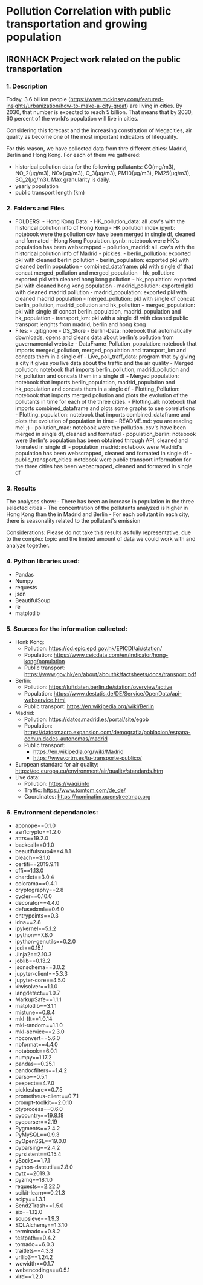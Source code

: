 # Pollution Correlation with public transportation and growing population

## IRONHACK Project work related on the public transportation

### 1. Description

Today, 3.6 billion people (https://www.mckinsey.com/featured-insights/urbanization/how-to-make-a-city-great) are living in cities. By 2030, that number is expected to reach 5 billion. That means that by 2030, 60 percent of the world’s population will live in cities.

Considering this forecast and the increasing constitution of Megacities, air quality as become one of the most important indicators of lifequality.
    
For this reason, we have collected data from thre different cities: Madrid, Berlin and Hong Kong. For each of them we gathered:

- historical pollution data for the following pollutants: CO(mg/m3), NO_2(µg/m3), NOx(µg/m3), O_3(µg/m3), PM10(µg/m3), PM25(µg/m3), SO_2(µg/m3). Max granularity is daily.
- yearly population
- public transport length (km)  

### 2. Folders and Files

- FOLDERS:
        - Hong Kong Data: 
            - HK_pollution_data: all .csv's with the historical pollution info of Hong Kong
            - HK pollution index.ipynb: notebook were the pollution csv have been merged in single df, cleaned and formated
            - Hong Kong Population.ipynb: notebook were HK's population has been webscrapped
        - pollution_madrid: all .csv's with the historical pollution info of Madrid
        - pickles:
            - berlin_pollution: exported pkl with cleaned berlin pollution
            - berlin_population: exported pkl with cleaned berlin population
            - combined_dataframe: pkl with single df that concat merged_pollution and merged_population
            - hk_pollution: exported pkl with cleaned hong kong pollution
            - hk_population: exported pkl with cleaned hong kong population
            - madrid_pollution: exported pkl with cleaned madrid pollution
            - madrid_population: exported pkl with cleaned madrid population
            - merged_pollution: pkl with single df concat berlin_pollution, madrid_pollution and hk_pollution
            - merged_population: pkl with single df concat berlin_population, madrid_population and hk_population
            - transport_km: pkl with a single df with cleaned public transport lenghts from madrid, berlin and hong kong
 - Files:
        - .gitignore
        - DS_Store
        - Berlin-Data: notebook that automatically downloads, opens and cleans data about berlin's pollution from guvernamental website
        - DataFrame_Pollution_population: notebook that imports merged_pollution, merged_population and transport_km and concats them in a single df
        - Live_poll_traff_data: program that by giving a city it gives you live data about the traffic and the air quality
        - Merged pollution: notebook that imports berlin_pollution, madrid_pollution and hk_pollution and concats them in a single df
        - Merged population: notebook that imports berlin_population, madrid_population and hk_population and concats them in a single df
        - Plotting_Pollution: notebook that imports merged pollution and plots the evolution of the pollutants in time for each of the three cities.
        - Plotting_all: notebook that imports combined_dataframe and plots some graphs to see correlations
        - Plotting_population: notebook that imports combined_dataframe and plots the evolution of population in time
        - README.md: you are reading me! ;)
        - pollution_mad: notebook were the pollution .csv's have been merged in single df, cleaned and formated 
        - population_berlin: notebook were Berlin's population has been obtained through API, cleaned and formated in single df
        - population_madrid: notebook were Madrid's population has been webscrapped, cleaned and formated in single df
        - public_transport_cities: notebook were public transport information for the three cities has been webscrapped, cleaned and formated in single df

### 3. Results

The analyses show:
    - There has been an increase in population in the three selected cities
    - The concentration of the pollutants analyzed is higher in Hong Kong than the in Madrid and Berlin
    - For each pollutant in each city, there is seasonality related to the pollutant's emission

Considerations: Please do not take this results as fully representative, due to the complex topic and the limited amount of data we could work with and analyze together.


### 4. Python libraries used:

- Pandas
- Numpy
- requests
- json
- BeautifulSoup
- re
- matplotlib

### 5. Sources for the information collected:

- Honk Kong:
    - Pollution: https://cd.epic.epd.gov.hk/EPICDI/air/station/
    - Population: https://www.ceicdata.com/en/indicator/hong-kong/population
    - Public transport: https://www.gov.hk/en/about/abouthk/factsheets/docs/transport.pdf
- Berlin:
    - Pollution: https://luftdaten.berlin.de/station/overview/active
    - Population: https://www.destatis.de/DE/Service/OpenData/api-webservice.html 
    - Public transport: https://en.wikipedia.org/wiki/Berlin 
- Madrid:
    - Pollution: https://datos.madrid.es/portal/site/egob 
    - Population: https://datosmacro.expansion.com/demografia/poblacion/espana-comunidades-autonomas/madrid 
    - Public transport:
        - https://en.wikipedia.org/wiki/Madrid
        - https://www.crtm.es/tu-transporte-publico/ 
- European standard for air quality: https://ec.europa.eu/environment/air/quality/standards.htm 
- Live data:
    - Pollution: https://waqi.info 
    - Traffic: https://www.tomtom.com/de_de/ 
    - Coordinates: https://nominatim.openstreetmap.org 

### 6. Environment dependancies:
- appnope==0.1.0
- asn1crypto==1.2.0
- attrs==19.2.0
- backcall==0.1.0
- beautifulsoup4==4.8.1
- bleach==3.1.0
- certifi==2019.9.11
- cffi==1.13.0
- chardet==3.0.4
- colorama==0.4.1
- cryptography==2.8
- cycler==0.10.0
- decorator==4.4.0
- defusedxml==0.6.0
- entrypoints==0.3
- idna==2.8
- ipykernel==5.1.2
- ipython==7.8.0
- ipython-genutils==0.2.0
- jedi==0.15.1
- Jinja2==2.10.3
- joblib==0.13.2
- jsonschema==3.0.2
- jupyter-client==5.3.3
- jupyter-core==4.5.0
- kiwisolver==1.1.0
- langdetect==1.0.7
- MarkupSafe==1.1.1
- matplotlib==3.1.1
- mistune==0.8.4
- mkl-fft==1.0.14
- mkl-random==1.1.0
- mkl-service==2.3.0
- nbconvert==5.6.0
- nbformat==4.4.0
- notebook==6.0.1
- numpy==1.17.2
- pandas==0.25.1
- pandocfilters==1.4.2
- parso==0.5.1
- pexpect==4.7.0
- pickleshare==0.7.5
- prometheus-client==0.7.1
- prompt-toolkit==2.0.10
- ptyprocess==0.6.0
- pycountry==19.8.18
- pycparser==2.19
- Pygments==2.4.2
- PyMySQL==0.9.3
- pyOpenSSL==19.0.0
- pyparsing==2.4.2
- pyrsistent==0.15.4
- ySocks==1.7.1
- python-dateutil==2.8.0
- pytz==2019.3
- pyzmq==18.1.0
- requests==2.22.0
- scikit-learn==0.21.3
- scipy==1.3.1
- Send2Trash==1.5.0
- six==1.12.0
- soupsieve==1.9.3
- SQLAlchemy==1.3.10
- terminado==0.8.2
- testpath==0.4.2
- tornado==6.0.3
- traitlets==4.3.3
- urllib3==1.24.2
- wcwidth==0.1.7
- webencodings==0.5.1
- xlrd==1.2.0
